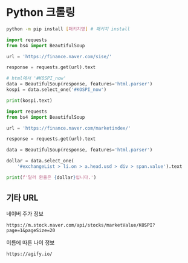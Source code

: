 # Python 크롤링

```bash
python -m pip install [패키지명] # 패키지 install
```

```python
import requests
from bs4 import BeautifulSoup

url = 'https://finance.naver.com/sise/'

response = requests.get(url).text

# html에서 '#KOSPI_now'
data = BeautifulSoup(response, features='html.parser')
kospi = data.select_one('#KOSPI_now')

print(kospi.text)

```

```python
import requests
from bs4 import BeautifulSoup

url = 'https://finance.naver.com/marketindex/'

response = requests.get(url).text

data = BeautifulSoup(response, features='html.parser')

dollar = data.select_one(
    '#exchangeList > li.on > a.head.usd > div > span.value').text

print(f'달러 환율은 {dollar}입니다.')

```

## 기타 URL

네이버 주가 정보

`https://m.stock.naver.com/api/stocks/marketValue/KOSPI?page=1&pageSize=20`

이름에 따른 나이 정보

`https://agify.io/`

